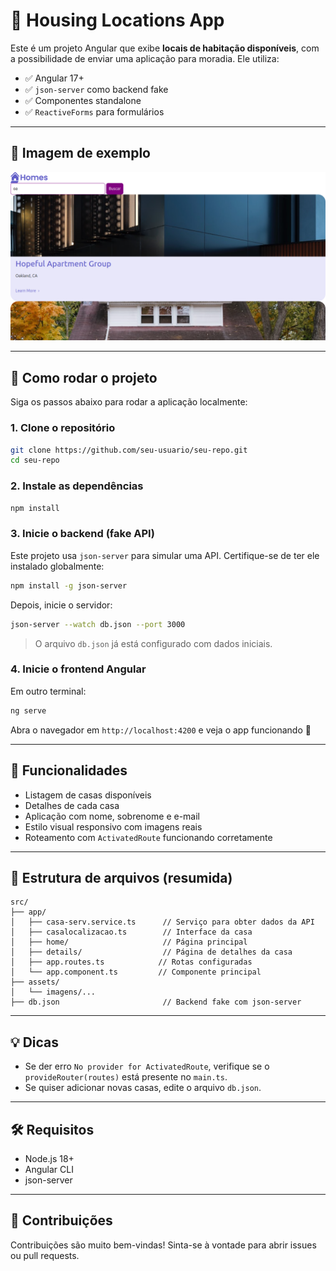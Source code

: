 # 🏡 Housing Locations App

Este é um projeto Angular que exibe **locais de habitação disponíveis**, com a possibilidade de enviar uma aplicação para moradia. Ele utiliza:

- ✅ Angular 17+
- ✅ `json-server` como backend fake
- ✅ Componentes standalone
- ✅ `ReactiveForms` para formulários

---

## 📸 Imagem de exemplo

![Preview](Preview.png)

---

## 🚀 Como rodar o projeto

Siga os passos abaixo para rodar a aplicação localmente:

### 1. Clone o repositório

```bash
git clone https://github.com/seu-usuario/seu-repo.git
cd seu-repo
```

### 2. Instale as dependências

```bash
npm install
```

### 3. Inicie o backend (fake API)

Este projeto usa `json-server` para simular uma API. Certifique-se de ter ele instalado globalmente:

```bash
npm install -g json-server
```

Depois, inicie o servidor:

```bash
json-server --watch db.json --port 3000
```

> O arquivo `db.json` já está configurado com dados iniciais.

### 4. Inicie o frontend Angular

Em outro terminal:

```bash
ng serve
```

Abra o navegador em `http://localhost:4200` e veja o app funcionando 🎉

---

## 🧩 Funcionalidades

- Listagem de casas disponíveis
- Detalhes de cada casa
- Aplicação com nome, sobrenome e e-mail
- Estilo visual responsivo com imagens reais
- Roteamento com `ActivatedRoute` funcionando corretamente

---

## 📁 Estrutura de arquivos (resumida)

```
src/
├── app/
│   ├── casa-serv.service.ts      // Serviço para obter dados da API
│   ├── casalocalizacao.ts        // Interface da casa
│   ├── home/                     // Página principal
│   ├── details/                  // Página de detalhes da casa
│   ├── app.routes.ts            // Rotas configuradas
│   └── app.component.ts         // Componente principal
├── assets/
│   └── imagens/...
├── db.json                       // Backend fake com json-server
```

---

## 💡 Dicas

- Se der erro `No provider for ActivatedRoute`, verifique se o `provideRouter(routes)` está presente no `main.ts`.
- Se quiser adicionar novas casas, edite o arquivo `db.json`.

---

## 🛠️ Requisitos

- Node.js 18+
- Angular CLI
- json-server

---

## 🤝 Contribuições

Contribuições são muito bem-vindas! Sinta-se à vontade para abrir issues ou pull requests.
